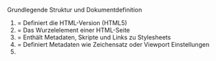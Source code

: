 

Grundlegende Struktur und Dokumentdefinition

1.  <!DOCTYPE html> = Definiert die HTML-Version (HTML5)
2.  <html>          = Das Wurzelelement einer HTML-Seite
3.  <head>          = Enthält Metadaten, Skripte und Links zu Stylesheets
4.  <meta>          = Definiert Metadaten wie Zeichensatz oder  Viewport
                      Einstellungen
5.  <title>         = Setzt den Title der Seite (erscheint im Browser-Tab)
6.  <body>          = Enthält den sichtbaren Inhalt der Webseite.

Text und Strukturierung

7.  <h1> bis <h6>   = Überschriften in absteigender Wichtigkeit
8.  <p>             = Absatz für Text
9.  <br>            = Zeilenumbruch
10. <hr>            = Horizontale Linie (Trenner)
11. <strong>        = Markiert wichtigen Text
12. <em>            = Markiert betonten Text (kursiv)
13. <b>             = FettgedruckterText (ohne Bedeutung)
14. <i>             = Kursiver Text (ohne Bedeutung)
15. <u>             = Unterstrichener Text
16. <span>          = Inline-Container für Text oder Styling
17. <div>           = Block-Container für Layouts

Listen

18. <ul>            = Ungeordnete Liste
19. <ol>            = Geordnete Liste
20. <li>            = Listenelement
21. <dl>            = Definitionsliste
22. <dt>            = Begriff in einer Definitionsliste
23. <dd>            = Definition eines Begriffs

Links und Navigition

24. <a>             = Erstellt einen Hyperlink
25. <nav>           = Definiert eine Navigation
26. <button>        = Erstellt einen klickbaren Button

Bilder und Medien

27. <img>           = Fügt ein Bild ein
28. <figure>        = Gruppiert Bilder mit Beschriftung
29. <figcaption>    = Bildunterschrift
30. <audio>         = Fügt eine Audio-Datei ein
31. <video>         = Fügt eine Video-Datei ein
32. <source>        = Gibt eine Quelle für <audio> o. <video> ein
33. <iframe>        = Betten von externen Webseiten o. Medien

Tabellen

34. <table>         = Erstellt eine Tabelle
35. <tr>            = Tabellenzeile
36. <td>            = Tabellenzelle
37. <th>            = Tabellen-Header-Zelle
38. <thead>         = Tabellenkopf
39. <tbody>         = Tabellenkörper
40. <tfoot>         = Tabellenfuß

Formulare & Benutzereingaben

41. <form>          = Erstellt ein Formular
42. <input>         = Erstellt ein Eingabenfeld
43. <label>         = Verknüpft Text mit einem Eingabefeld
44. <select>        = Dropdown-Menü
45. <option>        = Option innerhalb eines <select>
46. <textarea>      = Mehrzeiliges Texteingabefeld
47. <fieldset>      = Gruppiert Formularfelder
48. <legend>        = Titel für <fieldset>
49. <datalist>      = Definiert eine Liste für Auto-Vervollständigung in <input>
50. <progress>      = Zeigt den Fortschritt eines Vorgangs ein

Semantische Strukturierung & Layout

51. <section>       = Definiert eine inhaltliche Sektion (z.B. ein Kapitel)
52. <article>       = Unabhängiger, wiederverwendbarer Inhalt (z.B. Blog-Post)
53. <aside>         = Inhalt, der neben dem Hauptinhalt steht (z.B. Sidebar)
54. <header>        = Kopfbereich eines Dokuments oder einer Sektion
55. <footer>        = Fußbereich eines Dokuments oder einer Sektion
56. <main>          = Definiert den Hauptinhalt einer Seite
57. <mark>          = Hebt Text hervor (z.B. für Suchergebnisse)
58. <summary>       = Vorschautext für <details>
59. <details>       = Ein-/ausklappbarer Bereich
60. <time>          = Repräsentiert eine Uhrzeit oder ein Datum
61. <address>       = Definiert eine Kontaktadresse

Interaktive & Moderne Elemente

62. <dialog>        = Erstellt ein modales Dialogfenster
63. <template>      = Vorlage für wiederverwendbaren HTML-Code, der erst durch  JavaScript sichtbar wird
64. <slot>          = Platzhalter für dynamischen Inhalt in Web Components
65. <canvas>        = Zeichenfläche für Grafiken mit JavaScript
66. <svg>           = Fügt skalierbare Vektografiken ein

Spezielle Formular-Elemente

67. <output>        = Zeigt berechnete Werte an (z.B. aus einem Skript)
68. <meter>         = Stellt einen Messwert innerhalb eines Bereichs dar
